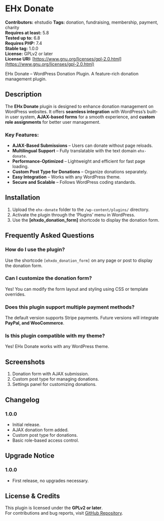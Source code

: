 # EHx Donate

**Contributors:** ehstudio
**Tags:** donation, fundraising, membership, payment, charity  
**Requires at least:** 5.8  
**Tested up to:** 6.8  
**Requires PHP:** 7.4  
**Stable tag:** 1.0.0  
**License:** GPLv2 or later  
**License URI:** [https://www.gnu.org/licenses/gpl-2.0.html](https://www.gnu.org/licenses/gpl-2.0.html)  

EHx Donate – WordPress Donation Plugin. A feature-rich donation management plugin.

## Description

The **EHx Donate** plugin is designed to enhance donation management on WordPress websites. It offers **seamless integration** with WordPress’s built-in user system, **AJAX-based forms** for a smooth experience, and **custom role assignments** for better user management.

### Key Features:
- **AJAX-Based Submissions** – Users can donate without page reloads.
- **Multilingual Support** – Fully translatable with the text domain `ehx-donate`.
- **Performance-Optimized** – Lightweight and efficient for fast page loading.
- **Custom Post Type for Donations** – Organize donations separately.
- **Easy Integration** – Works with any WordPress theme.
- **Secure and Scalable** – Follows WordPress coding standards.

## Installation

1. Upload the `ehx-donate` folder to the `/wp-content/plugins/` directory.
2. Activate the plugin through the ‘Plugins’ menu in WordPress.
3. Use the **[ehxdo_donation_form]** shortcode to display the donation form.

## Frequently Asked Questions

### How do I use the plugin?
Use the shortcode `[ehxdo_donation_form]` on any page or post to display the donation form.

### Can I customize the donation form?
Yes! You can modify the form layout and styling using CSS or template overrides.

### Does this plugin support multiple payment methods?
The default version supports Stripe payments. Future versions will integrate **PayPal, and WooCommerce**.

### Is this plugin compatible with my theme?
Yes! EHx Donate works with any WordPress theme.

## Screenshots

1. Donation form with AJAX submission.
2. Custom post type for managing donations.
3. Settings panel for customizing donations.

## Changelog

### 1.0.0
- Initial release.
- AJAX donation form added.
- Custom post type for donations.
- Basic role-based access control.

## Upgrade Notice

### 1.0.0
- First release, no upgrades necessary.

## License & Credits

This plugin is licensed under the **GPLv2 or later**.  
For contributions and bug reports, visit [GitHub Repository](https://github.com/ehstudio/ehx-donate).

